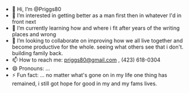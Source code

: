 - 👋 Hi, I’m @Priggs80
- 👀 I’m interested in getting better as a man first then in whatever I'd in front next
- 🌱 I’m currently learning how and where i fit after years of the writing places and wrong 
- 💞️ I’m looking to collaborate on improving how we all live together and become productive for the whole. seeing what others see that i don't. building family back. 
- 📫 How to reach me: priggs80@gmail.com , (423) 618-0304
- 😄 Pronouns: ...
- ⚡ Fun fact: ... no matter what's gone on in my life one thing has remained, i still got hope for good in my and my fams lives.

<!---
Priggs80/Priggs80 is a ✨ special ✨ repository because its `README.md` (this file) appears on your GitHub profile.
You can click the Preview link to take a look at your changes.
--->
